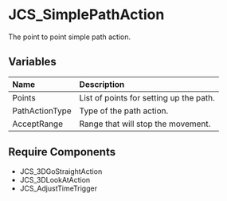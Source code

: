 # JCS_SimplePathAction

The point to point simple path action.

## Variables

| Name | Description |
|:---|:---|
| Points | List of points for setting up the path. |
| PathActionType | Type of the path action. |
| AcceptRange | Range that will stop the movement. |

## Require Components

* JCS_3DGoStraightAction
* JCS_3DLookAtAction
* JCS_AdjustTimeTrigger

